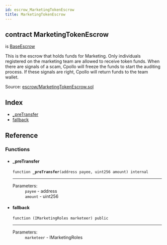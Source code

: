 ```yaml
---
id: escrow_MarketingTokenEscrow
title: MarketingTokenEscrow
---
```


<div class="contract-doc"><div class="contract"><h2 class="contract-header"><span class="contract-kind">contract</span> MarketingTokenEscrow</h2><p class="base-contracts"><span>is</span> <a href="escrow_BaseEscrow.html">BaseEscrow</a></p><p class="description">This is the escrow that holds funds for Marketing. Only individuals registered on the marketing team are allowed to receive token funds. When there are signals of a scam, Cpollo will freeze the funds to start the auditing process. If these signals are right, Cpollo will return funds to the team wallet.</p><div class="source">Source: <a href="https://github.com/Cpollo/Ethereum/blob/v0.0.1/contracts/escrow/MarketingTokenEscrow.sol" target="_blank">escrow/MarketingTokenEscrow.sol</a></div></div><div class="index"><h2>Index</h2><ul><li><a href="escrow_MarketingTokenEscrow.html#_preTransfer">_preTransfer</a></li><li><a href="escrow_MarketingTokenEscrow.html#">fallback</a></li></ul></div><div class="reference"><h2>Reference</h2><div class="functions"><h3>Functions</h3><ul><li><div class="item function"><span id="_preTransfer" class="anchor-marker"></span><h4 class="name">_preTransfer</h4><div class="body"><code class="signature">function <strong>_preTransfer</strong><span>(address payee, uint256 amount) </span><span>internal </span></code><hr/><dl><dt><span class="label-parameters">Parameters:</span></dt><dd><div><code>payee</code> - address</div><div><code>amount</code> - uint256</div></dd></dl></div></div></li><li><div class="item function"><span id="fallback" class="anchor-marker"></span><h4 class="name">fallback</h4><div class="body"><code class="signature">function <strong></strong><span>(IMarketingRoles marketeer) </span><span>public </span></code><hr/><dl><dt><span class="label-parameters">Parameters:</span></dt><dd><div><code>marketeer</code> - IMarketingRoles</div></dd></dl></div></div></li></ul></div></div></div>
